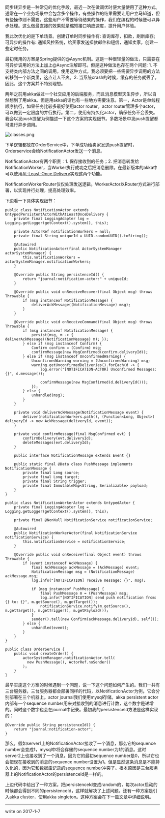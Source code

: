 同步转异步是一种常见的优化手段，最近一次在做调优时便大量使用了这种方式。通常在一个业务场景中会包含多个操作，有些操作的结果需要让用户立马知道，但有些操作则不需要。这些用户不需要等待结果的操作，我们在编程的时候便可以异步处理。这么做最直接的效果就是缩短接口响应速度，提升用户体验。

我此次优化的是下单场景。创建订单时同步操作有: 查询库存，扣款，刷新库存; 可异步的操作有: 通知风控系统，给买家发送扣款邮件和短信，通知卖家，创建一些定时任务。

最初我用的方案是Spring提供的@Async机制。这是一种很轻量的做法，只需要在可异步调用的方法上加上@Async注解即可。但是这种做法也存在两个问题: 1. 不支持类内部方法之间的调用。使用这种方式，我必须要把一些需要异步调用的方法转移到一个新类里，这点让人不爽。2. 当系统crash的时候，缓存的任务就丢了。因此，这个方案并不特别理想。

两年之前用akka做过一个社交应用的后端服务，而且消息模型天生异步，所以自然想到了用akka。但是用akka的话也有一些地方需要注意。第一，Actor是单线程顺序执行，如果任务比较多最好使用actor router。actor router管理多个actor，可以做到一定限度的并行执行。第二，使用有持久化actor，确保任务不会丢失。我会以发push提醒为例描述一下这个方案的实现细节。多数场景中发push提醒都可进行异步调用。

![classes.png](http://upload-images.jianshu.io/upload_images/78847-74c9acc26160e56d.png?imageMogr2/auto-orient/strip%7CimageView2/2/w/1240)

下单逻辑都放在OrderService中，下单成功给卖家发送push提醒时，Orderservice会给NotificationActor发送一个消息。

NotificationActor有两个职责：1. 保存接收到的任务；2. 把消息转发给NotificationWorker，当Worker执行成功之后把消息删除。在最新版本的akka中可以使用[At-Least-Once Delivery](http://doc.akka.io/docs/akka/2.4/java/persistence.html#At-Least-Once_Delivery)实现这两个功能。

NotificationWorkerRouter仅仅处理发送逻辑。WorkerActor以Router方式进行部署，以实现并行处理，提高处理效率。

下边看一下具体实现细节：
```
public class NotificationActor extends UntypedPersistentActorWithAtLeastOnceDelivery {
    private final LoggingAdapter log = Logging.getLogger(getContext().system(), this);

    private ActorRef notificationWorkers = null;
    private final String uniqueId = UUID.randomUUID().toString();

    @Autowired
    public NotificationActor(final ActorSystemManager actorSystemManager) {
        this.notificationWorkers = actorSystemManager.notificationWorkers;
    }

    @Override public String persistenceId() {
        return "journal:notification-actor:" + uniqueId;
    }

    @Override public void onReceiveRecover(final Object msg) throws Throwable {
        if (msg instanceof NotificationMessage) {
            deliverAckMessage((NotificationMessage) msg);
        }
    }

    @Override public void onReceiveCommand(final Object msg) throws Throwable {
        if (msg instanceof NotificationMessage) {
            persist(msg, m -> { deliverAckMessage((NotificationMessage) m); });
        } else if (msg instanceof Confirm) {
            Confirm confirm = (Confirm) msg;
            confirmMessage(new MsgConfirmed(confirm.deliveryId));
        } else if (msg instanceof UnconfirmedWarning) {
            UnconfirmedWarning warning = (UnconfirmedWarning) msg;
            warning.getUnconfirmedDeliveries().forEach(d -> {
                log.error("[NOTIFICATION-ACTOR] Unconfirmed Messages: {}", d.message());

                confirmMessage(new MsgConfirmed(d.deliveryId()));
            });
        } else {
            unhandled(msg);
        }
    }

    private void deliverAckMessage(NotificationMessage event) {
        deliver(notificationWorkers.path(), (Function<Long, Object>) deliveryId -> new AckMessage(deliveryId, event));
    }

    private void confirmMessage(final MsgConfirmed evt) {
        confirmDelivery(evt.deliveryId);
        deleteMessages(evt.deliveryId);
    }

    public interface NotificationMessage extends Event {}

    public static final @Data class PushMessage implements NotificationMessage {
        private final Long source;
        private final Long target;
        private final String trigger;
        private final ImmutableMap<String, Serializable> payload;
    }
}

public class NotificationWorkerActor extends UntypedActor {
    private final LoggingAdapter log = Logging.getLogger(getContext().system(), this);

    private final @NonNull NotificationService notificationService;

    @Autowired
    public NotificationWorkerActor(final NotificationService notificationService) {
        this.notificationService = notificationService;
    }

    @Override public void onReceive(final Object event) throws Throwable {
        if (event instanceof AckMessage) {
            final AckMessage ackMessage = (AckMessage) event;
            NotificationMessage msg = (NotificationMessage) ackMessage.msg;
            log.info("[NOTIFICATION] receive message: {}", msg);

            if (msg instanceof PushMessage) {
                final PushMessage m = (PushMessage) msg;
                log.info("[NOTIFICATION] send push notification from: {} to: {}", m.getSource(), m.getTarget());
                notificationService.notify(m.getSource(), m.getTarget(), m.getTrigger(), m.getPayload());
            }
            sender().tell(new Confirm(ackMessage.deliveryId), self());
        } else {
            unhandled(event);
        }
    }
}

public class OrderService {
    public void createOrder() {
        actorSystemManager.notificationActor.tell(
          new PushMessage(), ActorRef.noSender()
        );
    }
}
```

最早实施这个方案的时候遇到一个问题，说一下这个问题如何产生的。我们一共有三台服务器，三台服务器都会部署同样的代码，以NotificationActor为例，它会分别部署在三个机器上。actor journal我们使用mysql存储。akka persistent actor内部有一个sequence number用来对接收到的消息进行计数，这个数字是递增的。同时这个数字也会在journal中记录。最初我的persistenceId方法是这样实现的：
```
@Override public String persistenceId() {
    return "journal:notification-actor";
}
```

那么，假如server1上的NotificationActor接收了一个消息，那么它的sequence number会变成1，mysql中将会存储的sequence number为1的消息。这时server2上也接收到了一个消息，因为它的最初sequence number是0，所以它也会把现在接收到的消息的sequence number设置为1。但是显然这条消息是不能持久化的，因为它和数据库记录的sequence number冲突了。根本原因是三台服务器上的NotificationActor的persistenceId是一样的。

上边代码中给出了一种方案，把persistenceId变成random的，每次actor启动的时候都会得到不同的persistenceId，这样就解决了上述问题。还有一种方案是引入akka cluster，使用akka singleton。这种方案会在下一篇文章中详细说明。

---
write on 2017-1-7
